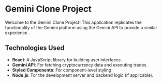 # Gemini Clone Project

Welcome to the Gemini Clone Project! This application replicates the functionality of the Gemini platform using the Gemini API to provide a similar experience .


## Technologies Used

- **React**: A JavaScript library for building user interfaces.
- **Gemini API**: For fetching cryptocurrency data and executing trades.
- **Styled Components**: For component-level styling.
- **Node.js**: For the development server and backend logic (if applicable).
